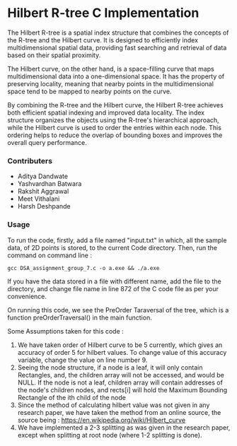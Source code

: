 # Hilbert R-tree C Implementation

The Hilbert R-tree is a spatial index structure that combines the concepts of the R-tree and the Hilbert curve. It is designed to efficiently index multidimensional spatial data, providing fast searching and retrieval of data based on their spatial proximity.

The Hilbert curve, on the other hand, is a space-filling curve that maps multidimensional data into a one-dimensional space. It has the property of preserving locality, meaning that nearby points in the multidimensional space tend to be mapped to nearby points on the curve.

By combining the R-tree and the Hilbert curve, the Hilbert R-tree achieves both efficient spatial indexing and improved data locality. The index structure organizes the objects using the R-tree's hierarchical approach, while the Hilbert curve is used to order the entries within each node. This ordering helps to reduce the overlap of bounding boxes and improves the overall query performance.

### Contributers

* Aditya Dandwate
* Yashvardhan Batwara
* Rakshit Aggrawal
* Meet Vithalani
* Harsh Deshpande

### Usage

To run the code, firstly, add a file named "input.txt" in which, all the sample data, of 2D points is stored, to the current Code directory. Then, run the command on command line :

```
gcc DSA_assignment_group_7.c -o a.exe && ./a.exe
```

If you have the data stored in a file with different name, add the file to the directory, and change file name in line 872 of the C code file as per your convenience.

On running this code, we see the PreOrder Taraversal of the tree, which is a function preOrderTraversal() in the main function.

Some Assumptions taken for this code :
1. We have taken order of Hilbert curve to be 5 currently, which gives an accuracy of order 5 for hilbert values. To change value of this accuracy variable, change the value on line number 9.
2. Seeing the node structure, if a node is a leaf, it will only contain Rectangles, and, the children array will not be accessed, and would be NULL. If the node is not a leaf, children array will contain addresses of the node's children nodes, and rects[i] will hold the Maximum Bounding Rectangle of the ith child of the node
3. Since the method of calculating hilbert value was not given in any research paper, we have taken the method from an online source, the source being : https://en.wikipedia.org/wiki/Hilbert_curve
4. We have implemented a 2-3 splitting as was given in the research paper, except when splitting at root node (where 1-2 splitting is done).


